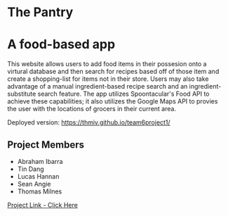 # The Pantry
# A food-based app

This website allows users to add food items in their possesion onto a virtural database and then search for recipes based off of those item and create a shopping-list for items not in their store.  Users may also take advantage of a manual ingredient-based recipe search and an ingredient-substitute search feature.  The app utilizes Spoontacular's Food API to achieve these capabilities; it also utilizes the Google Maps API to provies the user with the locations of grocers in their current area. 

Deployed version: https://thmiv.github.io/team6project1/


## Project Members
* Abraham Ibarra
* Tin Dang
* Lucas Hannan
* Sean Angie
* Thomas Milnes 

[Project Link - Click Here](https://thmiv.github.io/team6project1/)

